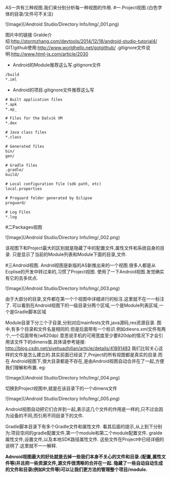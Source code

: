 AS一共有三种视图.我们来分别分析每一种视图的作用.
#一.Project视图.(白色字体的目录/文件可不关注)

![Image](/Android Studio/Directory Info/Img/_001.png)

图片中的链接
Gralde介绍:http://stormzhang.com/devtools/2014/12/18/android-studio-tutorial4/
GIT/github使用:http://www.worldhello.net/gotgithub/
.gitignore文件说明:http://www.html-js.com/article/2030

 * Android的Module推荐这么写.gitignore文件
```xml
/build
*.iml
```

 * Android的项目.gitignore文件推荐这么写
```xml
# Built application files
*.apk
*.ap_

# Files for the Dalvik VM
*.dex

# Java class files
*.class

# Generated files
bin/
gen/

# Gradle files
.gradle/
build/

# Local configuration file (sdk path, etc)
local.properties

# Proguard folder generated by Eclipse
proguard/

# Log Files
*.log
```

#二Packages视图

![Image](/Android Studio/Directory Info/Img/_002.png)

该视图下和Project最大的区别就是隐藏了中的配置文件,属性文件和系统自身的目录.
只是显示了当前的Module列表和Module下面的目录,文件.

#三Android视图.
Andrid视图是新版的AS新推出来的一个视图.很多人都是从Ecplise的开发中转过来的,习惯了Project视图.
使用了一下Android视图.发觉确实有它的去多优点.

![Image](/Android Studio/Directory Info/Img/_003.png)

由于大部分的目录,文件都在第一个个视图中详细进行的标注.这里就不在一一标注了.
可以看到在Android视图下的一级目录分两个区域,一个是Module列表区域,一个是Gradle脚本区域

Module目录下分三个子目录,分别对应mainfests文件,java源码,res资源目录.
图中,有多个目录和文件名是相同的.但是后面带有一个标识.例如diesns.xml文件有两个,一个后面带有(w820dp)
意思说手机的可用宽度至少要820dp的情况下才会引用该文件下的dimens值.具体请参考链接:
http://blog.csdn.net/siyehuazhilian/article/details/41891483
我们比较关心这样的文件是怎么建立的.其实前面已经说了,Project的所有视图都是真实的目录.而在
Android视图下,很大目录都是不存在,是由Android视图自动合并在了一起,方便我们理解和布置.
eg:

![Image](/Android Studio/Directory Info/Img/_004.png)

切换到Project视图中,就是在该目录下的一个dimens文件

![Image](/Android Studio/Directory Info/Img/_005.png)

Android视图自动把它们合并到一起,表示这几个文件的作用是一样的,只不过会因为设备的不同,而引用不同目录下的文件.


Gradle脚本目录下有多个Gradle文件和属性文件.
看其后面的提示,从上到下分别为:项目空间的gradle配置文件,第一个module和第二个module配置文件.
gralde属性文件,设置文件,以及本地SDK路径属性文件.
这些文件在Project中已经详细的说明了.这里就不一一解释.

**Adnroid视图最大的好处就是去掉一些我们本身不关心的文件和目录.(配置,属性文件等)并且把一些资源文件,源文件很清晰的合并在一起.
隐藏了一些自动自动生成的文件和目录(例如R文件等)可以让我们更方法的管理整个项目/module.**

